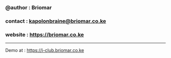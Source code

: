 ### @author : Briomar
### contact : kapolonbraine@briomar.co.ke
### website : https://briomar.co.ke

---
Demo at : https://i-club.briomar.co.ke
